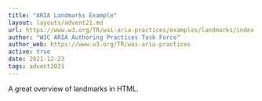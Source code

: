 ```yaml
---
title: "ARIA Landmarks Example"
layout: layouts/advent21.md
url: https://www.w3.org/TR/wai-aria-practices/examples/landmarks/index.html
author: "W3C ARIA Authoring Practices Task Force"
author_web: https://www.w3.org/TR/wai-aria-practices
active: true
date: 2021-12-23
tags: advent2021
---
```

A great overview of landmarks in HTML.